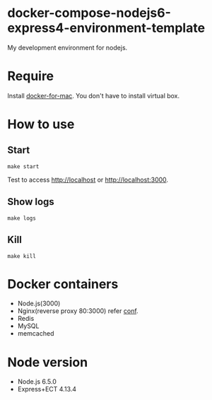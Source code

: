 # docker-compose-nodejs6-express4-environment-template
My development environment for nodejs.

# Require
Install [docker-for-mac](https://docs.docker.com/docker-for-mac/).
You don't have to install virtual box.

# How to use 

## Start 
`make start`

Test to access [http://localhost](http://localhost) or [http://localhost:3000](http://localhost:3000). 

## Show logs
`make logs`

## Kill 
`make kill`

# Docker containers
- Node.js(3000)
- Nginx(reverse proxy 80:3000) refer [conf](https://github.com/ichiwa/docker-compose-nodejs6-express4-environment-template/blob/master/docker/etc/nginx/conf.d/nodejs.conf).
- Redis
- MySQL
- memcached

# Node version
- Node.js  6.5.0
- Express+ECT 4.13.4
